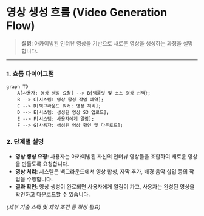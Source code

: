 # 영상 생성 흐름 (Video Generation Flow)

> **설명**: 아카이빙된 인터뷰 영상을 기반으로 새로운 영상을 생성하는 과정을 설명합니다.

---

### 1. 흐름 다이어그램

```mermaid
graph TD
    A[사용자: 영상 생성 요청] --> B{템플릿 및 소스 영상 선택};
    B --> C[시스템: 영상 합성 작업 예약];
    C --> D[백그라운드 워커: 영상 처리];
    D --> E[시스템: 생성된 영상 S3 업로드];
    E --> F[시스템: 사용자에게 알림];
    F --> G[사용자: 생성된 영상 확인 및 다운로드];
```

### 2. 단계별 설명

- **영상 생성 요청**: 사용자는 아카이빙된 자신의 인터뷰 영상들을 조합하여 새로운 영상을 만들도록 요청합니다.
- **영상 처리**: 시스템은 백그라운드에서 영상 합성, 자막 추가, 배경 음악 삽입 등의 작업을 수행합니다.
- **결과 확인**: 영상 생성이 완료되면 사용자에게 알림이 가고, 사용자는 완성된 영상을 확인하고 다운로드할 수 있습니다.

*(세부 기술 스택 및 제약 조건 등 작성 필요)*

